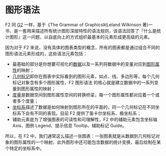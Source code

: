 # 图形语法

F2 同 [G2](https://antv.alipay.com/zh-cn/g2/3.x/index.html) 一样，基于《The Grammar of Graphics》(Leland Wilkinson 著)一书，是一套用来描述所有统计图形深层特性的语法规则，该语法回答了『什么是统计图形』这一问题，以自底向上的方式组织最基本的元素形成更高级的元素。

因为对于 F2 来说，没有具体的图表类型的概念，所有的图表都是通过组合不同的图形语法元素形成的，这些语法元素包括：

- 最基础的部分是你想要可视化的[数据](./data.md)以及一系列将数据中的变量对应到[图形属性](./attribute.md)的映射；
- [几何标记](./geometry.md)即你在图表中实际看到的图形元素，如点、线、多边形等，每个几何标记对象含有多个图形属性，F2 图形语法 的核心就是建立数据中的一系列变量到图形属性的映射；
- [度量](./scale.md)是数据空间到图形属性空间的转换桥梁，每一个图形属性都对应着一个或者多个度量；
- [坐标系](./coordinate.md)描述了数据是如何映射到图形所在的平面的，同一个几何标记在不同坐标系下会有不同的表现。目前 F2 提供了笛卡尔坐标系、极坐标系；
- 辅助元素是为了增强图表的可读性和可理解性，F2 中的辅助元素包含坐标轴 Axis、图例 Legend、提示信息 Tooltip、辅助标记 Guide。


所以，在 F2 中，我们通常这么描述一张图表：一张图表就是从数据到几何标记对象的图形属性的一个映射，此外图形中还可能包含数据的统计变换，最后绘制在某个特定的坐标系中。
